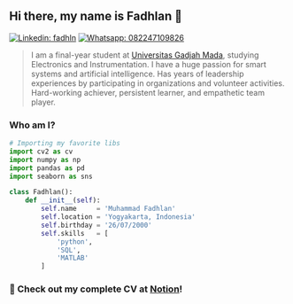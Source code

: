 ## Hi there, my name is Fadhlan 👋

[![Linkedin: fadhln](https://img.shields.io/badge/LinkedIn-0077B5?style=for-the-badge&logo=linkedin&logoColor=white)](https://www.linkedin.com/in/fadhln) [![Whatsapp: 082247109826](https://img.shields.io/badge/WhatsApp-25D366?style=for-the-badge&logo=whatsapp&logoColor=white)](https://wa.me/6282247109826)

> I am a final-year student at <a href="https://dcse.fmipa.ugm.ac.id/site/id/landing-page/">Universitas Gadjah Mada</a>, studying Electronics and Instrumentation. I have a huge passion for smart systems and artificial intelligence. Has years of leadership experiences by participating in organizations and volunteer activities. Hard-working achiever, persistent learner, and empathetic team player.

### Who am I?

```python
# Importing my favorite libs
import cv2 as cv
import numpy as np
import pandas as pd
import seaborn as sns

class Fadhlan():
    def __init__(self):
        self.name     = 'Muhammad Fadhlan'
        self.location = 'Yogyakarta, Indonesia'
        self.birthday = '26/07/2000'
        self.skills   = [
            'python',
            'SQL',
            'MATLAB'
        ]
```

### 📝 Check out my complete CV at <a href="s.id/CV-Fadhlan">Notion</a>!
